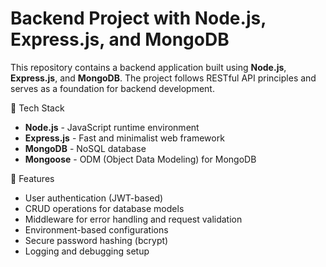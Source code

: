 # Backend Project with Node.js, Express.js, and MongoDB

This repository contains a backend application built using **Node.js**, **Express.js**, and **MongoDB**. The project follows RESTful API principles and serves as a foundation for backend development.

🚀 Tech Stack

- **Node.js** - JavaScript runtime environment  
- **Express.js** - Fast and minimalist web framework  
- **MongoDB** - NoSQL database  
- **Mongoose** - ODM (Object Data Modeling) for MongoDB  

📌 Features

- User authentication (JWT-based)  
- CRUD operations for database models  
- Middleware for error handling and request validation  
- Environment-based configurations  
- Secure password hashing (bcrypt)  
- Logging and debugging setup 
